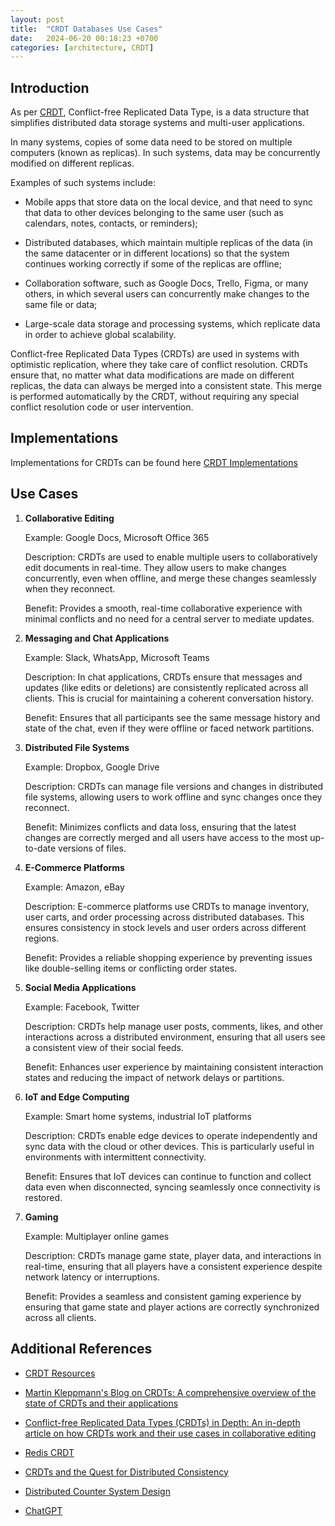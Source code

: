 ```yaml
---
layout: post
title:  "CRDT Databases Use Cases"
date:   2024-06-20 00:18:23 +0700
categories: [architecture, CRDT]
---
```


## Introduction

As per [CRDT](https://crdt.tech/resources), Conflict-free Replicated Data Type, is a data structure that simplifies distributed data storage systems and multi-user applications.

In many systems, copies of some data need to be stored on multiple computers (known as replicas). In such systems, data may be concurrently modified on different replicas.

Examples of such systems include:

- Mobile apps that store data on the local device, and that need to sync that data to other devices belonging to the same user (such as calendars, notes, contacts, or reminders);

- Distributed databases, which maintain multiple replicas of the data (in the same datacenter or in different locations) so that the system continues working correctly if some of the replicas are offline;

- Collaboration software, such as Google Docs, Trello, Figma, or many others, in which several users can concurrently make changes to the same file or data;

- Large-scale data storage and processing systems, which replicate data in order to achieve global scalability.
 
  
Conflict-free Replicated Data Types (CRDTs) are used in systems with optimistic replication, where they take care of conflict resolution. CRDTs ensure that, no matter what data modifications are made on different replicas, the data can always be merged into a consistent state. This merge is performed automatically by the CRDT, without requiring any special conflict resolution code or user intervention.

## Implementations

Implementations for CRDTs can be found here [CRDT Implementations](https://crdt.tech/implementations)

## Use Cases 

1. **Collaborative Editing**

    Example: Google Docs, Microsoft Office 365
    
    Description: CRDTs are used to enable multiple users to collaboratively edit documents in real-time. They allow users to make changes concurrently, even when offline, and merge these changes seamlessly when they reconnect.
    
    Benefit: Provides a smooth, real-time collaborative experience with minimal conflicts and no need for a central server to mediate updates.

2. **Messaging and Chat Applications**

    Example: Slack, WhatsApp, Microsoft Teams

    Description: In chat applications, CRDTs ensure that messages and updates (like edits or deletions) are consistently replicated across all clients. This is crucial for maintaining a coherent conversation history.
    
    Benefit: Ensures that all participants see the same message history and state of the chat, even if they were offline or faced network partitions.

3. **Distributed File Systems**

    Example: Dropbox, Google Drive

    Description: CRDTs can manage file versions and changes in distributed file systems, allowing users to work offline and sync changes once they reconnect.
   
    Benefit: Minimizes conflicts and data loss, ensuring that the latest changes are correctly merged and all users have access to the most up-to-date versions of files.

4. **E-Commerce Platforms**

    Example: Amazon, eBay

    Description: E-commerce platforms use CRDTs to manage inventory, user carts, and order processing across distributed databases. This ensures consistency in stock levels and user orders across different regions.
    
    Benefit: Provides a reliable shopping experience by preventing issues like double-selling items or conflicting order states.

5. **Social Media Applications**

    Example: Facebook, Twitter

    Description: CRDTs help manage user posts, comments, likes, and other interactions across a distributed environment, ensuring that all users see a consistent view of their social feeds.
    
    Benefit: Enhances user experience by maintaining consistent interaction states and reducing the impact of network delays or partitions.

6. **IoT and Edge Computing**

    Example: Smart home systems, industrial IoT platforms

    Description: CRDTs enable edge devices to operate independently and sync data with the cloud or other devices. This is particularly useful in environments with intermittent connectivity.

    Benefit: Ensures that IoT devices can continue to function and collect data even when disconnected, syncing seamlessly once connectivity is restored.

7. **Gaming**

    Example: Multiplayer online games

    Description: CRDTs manage game state, player data, and interactions in real-time, ensuring that all players have a consistent experience despite network latency or interruptions.
    
    Benefit: Provides a seamless and consistent gaming experience by ensuring that game state and player actions are correctly synchronized across all clients.

## Additional References 

- [CRDT Resources](https://crdt.tech/resources)

- [Martin Kleppmann's Blog on CRDTs: A comprehensive overview of the state of CRDTs and their applications](https://martin.kleppmann.com/2020/07/06/crdt-hard-parts-hydra.html)

- [Conflict-free Replicated Data Types (CRDTs) in Depth: An in-depth article on how CRDTs work and their use cases in collaborative editing](https://pages.lip6.fr/Marc.Shapiro/papers/RR-7687.pdf)

- [Redis CRDT](https://redis.io/blog/diving-into-crdts/)

- [CRDTs and the Quest for Distributed Consistency](https://www.youtube.com/watch?v=B5NULPSiOGw)

- [Distributed Counter System Design](https://systemdesign.one/distributed-counter-system-design/)

- [ChatGPT](https://chatgpt.com/)